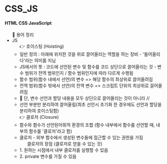 # CSS_JS

<h4> HTML CSS JavaScript </h4>

<ul> 📝 용어 정리 
  <li> JS
    <ul> 👉  호이스팅 (Hoisting)
      <li> 일반 정의 : 아래에 위치한 것을 위로 끌어올리는 역할을 하는 장비 - '들어올리다'라는 의미를 지님 </li>
      <li> JS에서의 뜻 : 코드에 선언된 변수 및 함수를 코드 상단으로 끌어올리는 것 - 변수 범위가 전역 범위인지 / 함수 범위인지에 따라 다르게 수행됨 </li>
      <li> 함수 범위(함수 내에서 선언)의 변수 => 해당 함수의 최상위로 끌어올려짐 </li>
      <li> 전역 범위(함수 밖에서 선언)의 전역 변수 => 스크립트 단위의 최상위로 끌어올려짐 </li>
      <li> 💢 단, 변수 선언과 할당 내용을 모두 상단으로 끌어올리는 것이 아니라 // </li>
      <li> 선언 부분만 분리하여 끌어올림(최초 선언시 초기화 한 경우에도 선언과 할당을 분리하여 호이스팅함) </li>
    </ul>
    <ul></ul>
    <ul> 👉  클로저 (Closure)
      <li> 함수와 함수가 선언된어휘적 환경의 조합 (함수 내부에서 함수를 선언할 때, 내부의 함수를 '클로저'라고 함) </li>
      <li> 클로저 - 외부 함수에서 생성된 변수들에 접근할 수 있는 권한을 가짐 
        <ul> 클로저의 장점 (클로저로 얻을 수 있는 것)</ul>
          <li> 1. 원하는 시점에서 내부 클로저를 실행할 수 있음 </li>
          <li> 2. private 변수를 가질 수 있음 </li>
      </li>
    </ul>
</ul>
